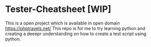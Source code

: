 # Tester-Cheatsheet [WIP]
This is a open project which is available in open domain https://phptravels.net/
This repo is for me to try learning python and creating a deeepr understanding on how to create a test script using python.
